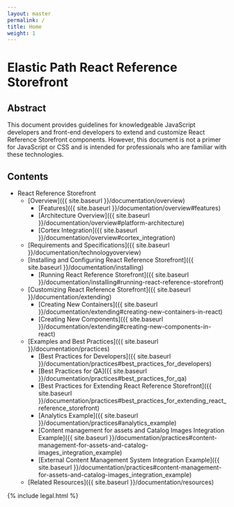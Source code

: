 ```yaml
---
layout: master
permalink: /
title: Home
weight: 1
---
```


# Elastic Path React Reference Storefront

## Abstract

This document provides guidelines for knowledgeable JavaScript developers and front-end developers to extend and customize React Reference Storefront components. However, this document is not a primer for JavaScript or CSS and is intended for professionals who are familiar with these technologies.

## Contents

* React Reference Storefront
  * [Overview]({{ site.baseurl }}/documentation/overview)
      * [Features]({{ site.baseurl }}/documentation/overview#features)
      * [Architecture Overview]({{ site.baseurl }}/documentation/overview#platform-architecture)
      * [Cortex Integration]({{ site.baseurl }}/documentation/overview#cortex_integration)
  * [Requirements and Specifications]({{ site.baseurl }}/documentation/technologyoverview)
  * [Installing and Configuring React Reference Storefront]({{ site.baseurl }}/documentation/installing)
      *  [Running React Reference Storefront]({{ site.baseurl }}/documentation/installing#running-react-reference-storefront)
  * [Customizing React Reference Storefront]({{ site.baseurl }}/documentation/extending)
      * [Creating New Containers]({{ site.baseurl }}/documentation/extending#creating-new-containers-in-react)
      * [Creating New Components]({{ site.baseurl }}/documentation/extending#creating-new-components-in-react)
  * [Examples and Best Practices]({{ site.baseurl }}/documentation/practices)
      * [Best Practices for Developers]({{ site.baseurl }}/documentation/practices#best_practices_for_developers)
      * [Best Practices for QA]({{ site.baseurl }}/documentation/practices#best_practices_for_qa)
      * [Best Practices for Extending React Reference Storefront]({{ site.baseurl }}/documentation/practices#best_practices_for_extending_react_reference_storefront)
      * [Analytics Example]({{ site.baseurl }}/documentation/practices#analytics_example)
      * [Content management for assets and Catalog Images Integration Example]({{ site.baseurl }}/documentation/practices#content-management-for-assets-and-catalog-images_integration_example)
      * [External Content Management System Integration Example]({{ site.baseurl }}/documentation/practices#content-management-for-assets-and-catalog-images_integration_example)
  * [Related Resources]({{ site.baseurl }}/documentation/resources)

{% include legal.html %}
